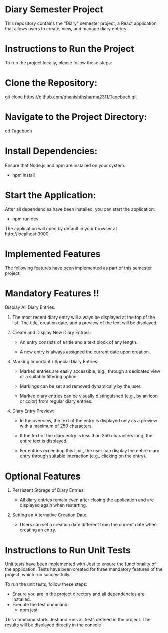 # Diary Semester Project
This repository contains the "Diary" semester project, a React application that allows users to create, view, and manage diary entries.

#  Instructions to Run the Project
To run the project locally, please follow these steps:

# Clone the Repository:

git clone https://github.com/ghanishthsharma2311/Tagebuch.git

# Navigate to the Project Directory:

cd Tagebuch

# Install Dependencies:
Ensure that Node.js and npm are installed on your system.

- npm install


# Start the Application:
After all dependencies have been installed, you can start the application:

- npm run dev


The application will open by default in your browser at http://localhost:3000.

# Implemented Features
The following features have been implemented as part of this semester project:

# Mandatory Features !!
Display All Diary Entries:

1. The most recent diary entry will always be displayed at the top of the list. The title, creation date, and a preview of the text will be displayed.

2. Create and Display New Diary Entries:
    - An entry consists of a title and a text block of any length.

    - A new entry is always assigned the current date upon creation.

3. Marking Important / Special Diary Entries:

    - Marked entries are easily accessible, e.g., through a dedicated view or a suitable filtering option.

    - Markings can be set and removed dynamically by the user.

    - Marked diary entries can be visually distinguished (e.g., by an icon or color) from regular diary entries.

4. Diary Entry Preview:

    - In the overview, the text of the entry is displayed only as a preview with a maximum of 250 characters.

    - If the text of the diary entry is less than 250 characters long, the entire text is displayed.

    - For entries exceeding this limit, the user can display the entire diary entry through suitable interaction (e.g., clicking on the entry).

# Optional Features
1. Persistent Storage of Diary Entries:

    - All diary entries remain even after closing the application and are displayed again when restarting.

2. Setting an Alternative Creation Date:

    - Users can set a creation date different from the current date when creating an entry.

# Instructions to Run Unit Tests
Unit tests have been implemented with Jest to ensure the functionality of the application. Tests have been created for three mandatory features of the project, which run successfully.

To run the unit tests, follow these steps:
- Ensure you are in the project directory and all dependencies are installed.
- Execute the test command:
    * npm jest

This command starts Jest and runs all tests defined in the project. The results will be displayed directly in the console
